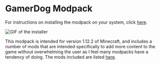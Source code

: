# GamerDog Modpack
For instructions on installing the modpack on your system, click [here](https://github.com/TheGamerCanine/GamerDog-Modpack/wiki/Installation).

![GIF of the installer](https://i.imgur.com/ciVg8By.gif)

This modpack is intended for version 1.12.2 of Minecraft, and includes a number of mods that are intended specifically to add more content to the game without overwhelming the user as I feel many modpacks have a tendency of doing. The mods included are listed [here](https://github.com/TheGamerCanine/GamerDog-Modpack/blob/main/credit.txt).
